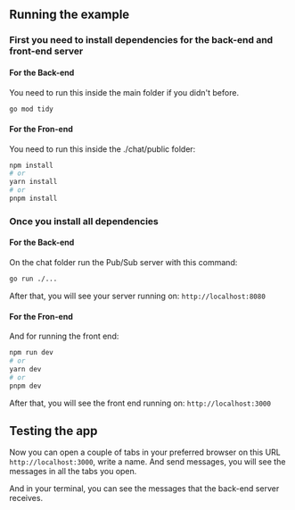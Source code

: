 ## Running the example

### First you need to install dependencies for the back-end and front-end server

#### For the Back-end

You need to run this inside the main folder if you didn't before.
```bash
go mod tidy
```

#### For the Fron-end

You need to run this inside the ./chat/public folder:

```bash
npm install
# or
yarn install
# or
pnpm install
```

### Once you install all dependencies

#### For the Back-end

On the chat folder run the Pub/Sub server with this command:

```bash
go run ./...
```

After that, you will see your server running on: `http://localhost:8080`

#### For the Fron-end

And for running the front end:

```bash
npm run dev
# or
yarn dev
# or
pnpm dev
```

After that, you will see the front end running on: `http://localhost:3000`

## Testing the app

Now you can open a couple of tabs in your preferred browser on this URL `http://localhost:3000`, write a name.
And send messages, you will see the messages in all the tabs you open.

And in your terminal, you can see the messages that the back-end server receives.
